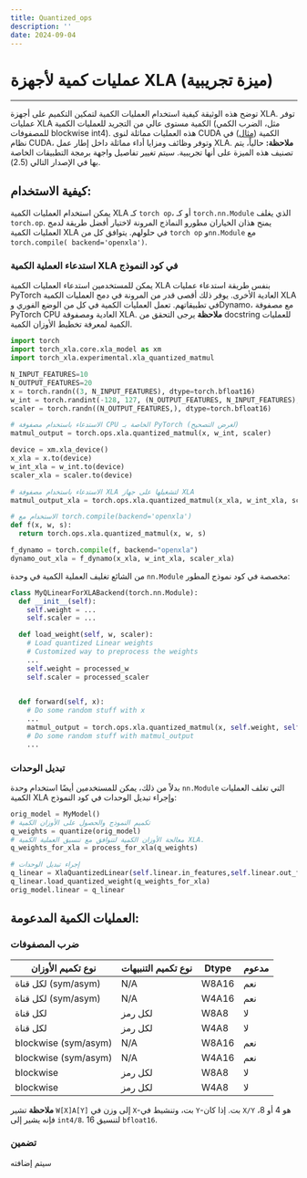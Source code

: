 ```yaml
---
title: Quantized_ops
description: ''
date: 2024-09-04
---
```


# عمليات كمية لأجهزة XLA (ميزة تجريبية)
--------------------------
توضح هذه الوثيقة كيفية استخدام العمليات الكمية لتمكين التكميم على أجهزة XLA.
توفر عمليات XLA الكمية مستوى عالي من التجريد للعمليات الكمية (مثل، الضرب الكمي للمصفوفات blockwise int4). هذه العمليات مماثلة لنوى CUDA الكمية ([مثال](https://github.com/vllm-project/vllm/blob/main/csrc/quantization/gptq/q_gemm.cu)) في نظام CUDA، وتوفر وظائف ومزايا أداء مماثلة داخل إطار عمل XLA.
**ملاحظة:** حالياً، يتم تصنيف هذه الميزة على أنها تجريبية. سيتم تغيير تفاصيل واجهة برمجة التطبيقات الخاصة بها في الإصدار التالي (2.5).

## كيفية الاستخدام:
يمكن استخدام العمليات الكمية XLA كـ `torch op`، أو كـ `torch.nn.Module` الذي يغلف `torch.op`. يمنح هذان الخياران مطورو النماذج المرونة لاختيار أفضل طريقة لدمج العمليات الكمية XLA في حلولهم.
يتوافق كل من `torch op` و`nn.Module` مع `torch.compile( backend='openxla')`.

### استدعاء العملية الكمية XLA في كود النموذج
يمكن للمستخدمين استدعاء العمليات الكمية XLA بنفس طريقة استدعاء عمليات PyTorch العادية الأخرى. يوفر ذلك أقصى قدر من المرونة في دمج العمليات الكمية XLA في تطبيقاتهم. تعمل العمليات الكمية في كل من الوضع الفوري وDynamo، مع مصفوفة PyTorch CPU العادية ومصفوفة XLA.
**ملاحظة** يرجى التحقق من docstring للعمليات الكمية لمعرفة تخطيط الأوزان الكمية.
```Python
import torch
import torch_xla.core.xla_model as xm
import torch_xla.experimental.xla_quantized_matmul

N_INPUT_FEATURES=10
N_OUTPUT_FEATURES=20
x = torch.randn((3, N_INPUT_FEATURES), dtype=torch.bfloat16)
w_int = torch.randint(-128, 127, (N_OUTPUT_FEATURES, N_INPUT_FEATURES), dtype=torch.int8)
scaler = torch.randn((N_OUTPUT_FEATURES,), dtype=torch.bfloat16)

# الاستدعاء باستخدام مصفوفة CPU الخاصة بـ PyTorch (لغرض التصحيح)
matmul_output = torch.ops.xla.quantized_matmul(x, w_int, scaler)

device = xm.xla_device()
x_xla = x.to(device)
w_int_xla = w_int.to(device)
scaler_xla = scaler.to(device)

# الاستدعاء باستخدام مصفوفة XLA لتشغيلها على جهاز XLA
matmul_output_xla = torch.ops.xla.quantized_matmul(x_xla, w_int_xla, scaler_xla)

# الاستخدام مع torch.compile(backend='openxla')
def f(x, w, s):
  return torch.ops.xla.quantized_matmul(x, w, s)

f_dynamo = torch.compile(f, backend="openxla")
dynamo_out_xla = f_dynamo(x_xla, w_int_xla, scaler_xla)
```
من الشائع تغليف العملية الكمية في وحدة `nn.Module` مخصصة في كود نموذج المطور:
```Python
class MyQLinearForXLABackend(torch.nn.Module):
  def __init__(self):
    self.weight = ...
    self.scaler = ...

  def load_weight(self, w, scaler):
    # Load quantized Linear weights
    # Customized way to preprocess the weights
    ...
    self.weight = processed_w
    self.scaler = processed_scaler

  
  def forward(self, x):
    # Do some random stuff with x
    ...
    matmul_output = torch.ops.xla.quantized_matmul(x, self.weight, self.scaler)
    # Do some random stuff with matmul_output
    ...
```

### تبديل الوحدات
بدلاً من ذلك، يمكن للمستخدمين أيضًا استخدام وحدة `nn.Module` التي تغلف العمليات الكمية XLA وإجراء تبديل الوحدات في كود النموذج:

```Python
orig_model = MyModel()
# تكميم النموذج والحصول على الأوزان الكمية
q_weights = quantize(orig_model)
# معالجة الأوزان الكمية لتتوافق مع تنسيق العملية الكمية XLA.
q_weights_for_xla = process_for_xla(q_weights)

# إجراء تبديل الوحدات
q_linear = XlaQuantizedLinear(self.linear.in_features,self.linear.out_features)
q_linear.load_quantized_weight(q_weights_for_xla)
orig_model.linear = q_linear
```

## العمليات الكمية المدعومة:
### ضرب المصفوفات
| نوع تكميم الأوزان | نوع تكميم التنبيهات | Dtype | مدعوم |
|---|---|---|---|
| لكل قناة (sym/asym) | N/A | W8A16 | نعم |
| لكل قناة (sym/asym) | N/A | W4A16 | نعم |
| لكل قناة | لكل رمز | W8A8 | لا |
| لكل قناة | لكل رمز | W4A8 | لا |
| blockwise (sym/asym) | N/A | W8A16 | نعم |
| blockwise (sym/asym) | N/A | W4A16 | نعم |
| blockwise | لكل رمز | W8A8 | لا |
| blockwise | لكل رمز | W4A8 | لا |
**ملاحظة** تشير `W[X]A[Y]` إلى وزن في `X`-بت، وتنشيط في `Y`-بت. إذا كان `X/Y` هو 4 أو 8، فإنه يشير إلى `int4/8`. 16 لتنسيق `bfloat16`.

### تضمين
سيتم إضافته